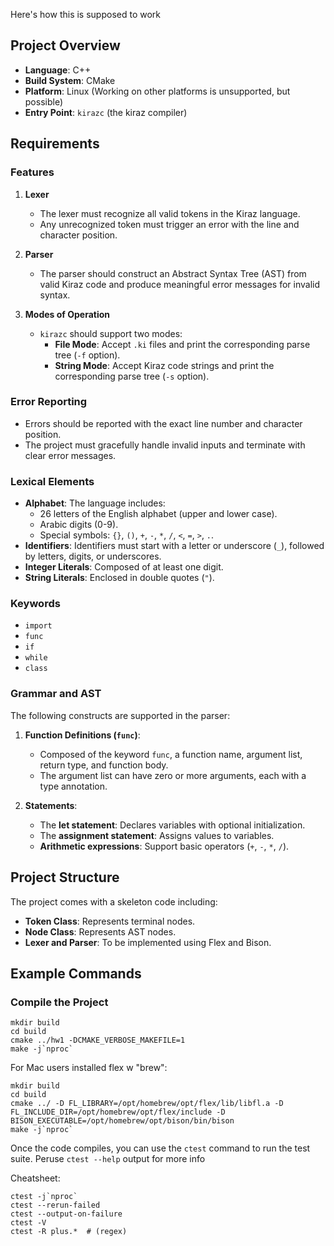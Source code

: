 
Here's how this is supposed to work


## Project Overview

- **Language**: C++
- **Build System**: CMake
- **Platform**: Linux (Working on other platforms is unsupported, but possible)
- **Entry Point**: `kirazc` (the kiraz compiler)

## Requirements

### Features

1. **Lexer**
   - The lexer must recognize all valid tokens in the Kiraz language.
   - Any unrecognized token must trigger an error with the line and character position.

2. **Parser**
   - The parser should construct an Abstract Syntax Tree (AST) from valid Kiraz code and produce meaningful error messages for invalid syntax.

3. **Modes of Operation**
   - `kirazc` should support two modes:
     - **File Mode**: Accept `.ki` files and print the corresponding parse tree (`-f` option).
     - **String Mode**: Accept Kiraz code strings and print the corresponding parse tree (`-s` option).

### Error Reporting

- Errors should be reported with the exact line number and character position.
- The project must gracefully handle invalid inputs and terminate with clear error messages.

### Lexical Elements

- **Alphabet**: The language includes:
  - 26 letters of the English alphabet (upper and lower case).
  - Arabic digits (0-9).
  - Special symbols: `{}`, `()`, `+`, `-`, `*`, `/`, `<`, `=`, `>`, `.`.
- **Identifiers**: Identifiers must start with a letter or underscore (`_`), followed by letters, digits, or underscores.
- **Integer Literals**: Composed of at least one digit.
- **String Literals**: Enclosed in double quotes (`"`).

### Keywords

- `import`
- `func`
- `if`
- `while`
- `class`

### Grammar and AST

The following constructs are supported in the parser:

1. **Function Definitions (`func`)**:
   - Composed of the keyword `func`, a function name, argument list, return type, and function body.
   - The argument list can have zero or more arguments, each with a type annotation.

2. **Statements**:
   - The **let statement**: Declares variables with optional initialization.
   - The **assignment statement**: Assigns values to variables.
   - **Arithmetic expressions**: Support basic operators (`+`, `-`, `*`, `/`).

## Project Structure

The project comes with a skeleton code including:

- **Token Class**: Represents terminal nodes.
- **Node Class**: Represents AST nodes.
- **Lexer and Parser**: To be implemented using Flex and Bison.

## Example Commands

### Compile the Project

```
mkdir build
cd build
cmake ../hw1 -DCMAKE_VERBOSE_MAKEFILE=1
make -j`nproc`

```

For Mac users installed flex w "brew":

```
mkdir build
cd build
cmake ../ -D FL_LIBRARY=/opt/homebrew/opt/flex/lib/libfl.a -D FL_INCLUDE_DIR=/opt/homebrew/opt/flex/include -D BISON_EXECUTABLE=/opt/homebrew/opt/bison/bin/bison
make -j`nproc`
```

Once the code compiles, you can use the ``ctest`` command to run the
test suite. Peruse ``ctest --help`` output for more info

Cheatsheet:

```shell
ctest -j`nproc`
ctest --rerun-failed
ctest --output-on-failure
ctest -V
ctest -R plus.*  # (regex)
```
